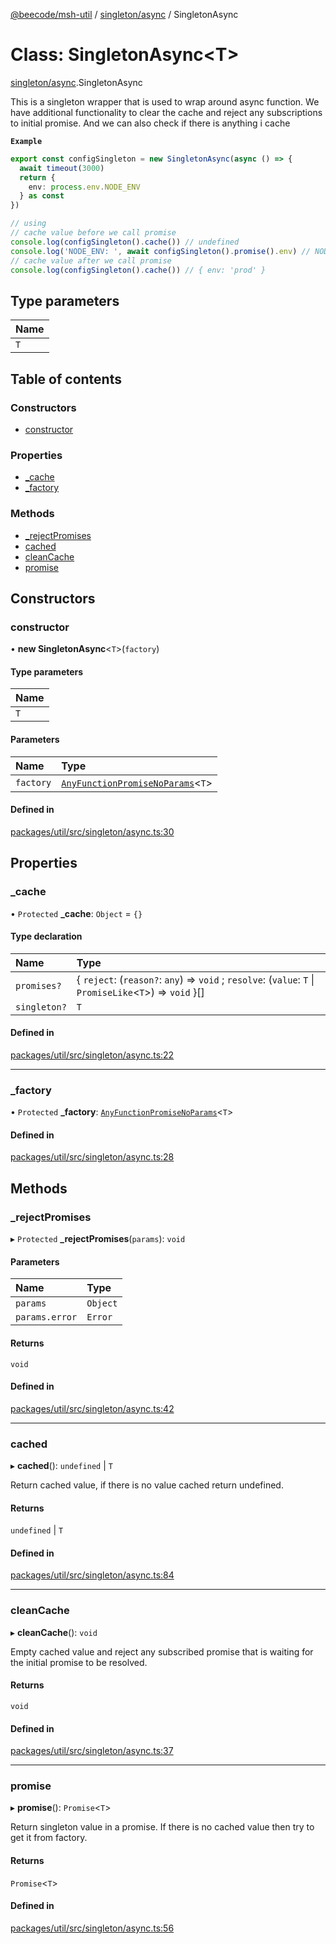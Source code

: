 [@beecode/msh-util](../README.md) / [singleton/async](../modules/singleton_async.md) / SingletonAsync

# Class: SingletonAsync<T\>

[singleton/async](../modules/singleton_async.md).SingletonAsync

This is a singleton wrapper that is used to wrap around async function. We have additional functionality to clear the cache
and reject any subscriptions to initial promise. And we can also check if there is anything i cache

**`Example`**

```ts
export const configSingleton = new SingletonAsync(async () => {
  await timeout(3000)
  return {
    env: process.env.NODE_ENV
  } as const
})

// using
// cache value before we call promise
console.log(configSingleton().cache()) // undefined
console.log('NODE_ENV: ', await configSingleton().promise().env) // NODE_ENV: prod
// cache value after we call promise
console.log(configSingleton().cache()) // { env: 'prod' }
```

## Type parameters

| Name |
| :------ |
| `T` |

## Table of contents

### Constructors

- [constructor](singleton_async.SingletonAsync.md#constructor)

### Properties

- [\_cache](singleton_async.SingletonAsync.md#_cache)
- [\_factory](singleton_async.SingletonAsync.md#_factory)

### Methods

- [\_rejectPromises](singleton_async.SingletonAsync.md#_rejectpromises)
- [cached](singleton_async.SingletonAsync.md#cached)
- [cleanCache](singleton_async.SingletonAsync.md#cleancache)
- [promise](singleton_async.SingletonAsync.md#promise)

## Constructors

### constructor

• **new SingletonAsync**<`T`\>(`factory`)

#### Type parameters

| Name |
| :------ |
| `T` |

#### Parameters

| Name | Type |
| :------ | :------ |
| `factory` | [`AnyFunctionPromiseNoParams`](../modules/types_any_function_promise_no_params.md#anyfunctionpromisenoparams)<`T`\> |

#### Defined in

[packages/util/src/singleton/async.ts:30](https://github.com/beecode-rs/msh-util/blob/1217d8d/src/singleton/async.ts#L30)

## Properties

### \_cache

• `Protected` **\_cache**: `Object` = `{}`

#### Type declaration

| Name | Type |
| :------ | :------ |
| `promises?` | { `reject`: (`reason?`: `any`) => `void` ; `resolve`: (`value`: `T` \| `PromiseLike`<`T`\>) => `void`  }[] |
| `singleton?` | `T` |

#### Defined in

[packages/util/src/singleton/async.ts:22](https://github.com/beecode-rs/msh-util/blob/1217d8d/src/singleton/async.ts#L22)

___

### \_factory

• `Protected` **\_factory**: [`AnyFunctionPromiseNoParams`](../modules/types_any_function_promise_no_params.md#anyfunctionpromisenoparams)<`T`\>

#### Defined in

[packages/util/src/singleton/async.ts:28](https://github.com/beecode-rs/msh-util/blob/1217d8d/src/singleton/async.ts#L28)

## Methods

### \_rejectPromises

▸ `Protected` **_rejectPromises**(`params`): `void`

#### Parameters

| Name | Type |
| :------ | :------ |
| `params` | `Object` |
| `params.error` | `Error` |

#### Returns

`void`

#### Defined in

[packages/util/src/singleton/async.ts:42](https://github.com/beecode-rs/msh-util/blob/1217d8d/src/singleton/async.ts#L42)

___

### cached

▸ **cached**(): `undefined` \| `T`

Return cached value, if there is no value cached return undefined.

#### Returns

`undefined` \| `T`

#### Defined in

[packages/util/src/singleton/async.ts:84](https://github.com/beecode-rs/msh-util/blob/1217d8d/src/singleton/async.ts#L84)

___

### cleanCache

▸ **cleanCache**(): `void`

Empty cached value and reject any subscribed promise that is waiting for the initial promise to be resolved.

#### Returns

`void`

#### Defined in

[packages/util/src/singleton/async.ts:37](https://github.com/beecode-rs/msh-util/blob/1217d8d/src/singleton/async.ts#L37)

___

### promise

▸ **promise**(): `Promise`<`T`\>

Return singleton value in a promise. If there is no cached value then try to get it from factory.

#### Returns

`Promise`<`T`\>

#### Defined in

[packages/util/src/singleton/async.ts:56](https://github.com/beecode-rs/msh-util/blob/1217d8d/src/singleton/async.ts#L56)
